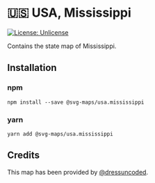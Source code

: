 # 🇺🇸 USA, Mississippi

[![License: Unlicense](https://img.shields.io/badge/license-Unlicense-blue.svg)](http://unlicense.org/)

Contains the state map of Mississippi.

## Installation

### npm

`npm install --save @svg-maps/usa.mississippi`

### yarn

`yarn add @svg-maps/usa.mississippi`

## Credits

This map has been provided by [@dressuncoded](https://github.com/dressuncoded).
